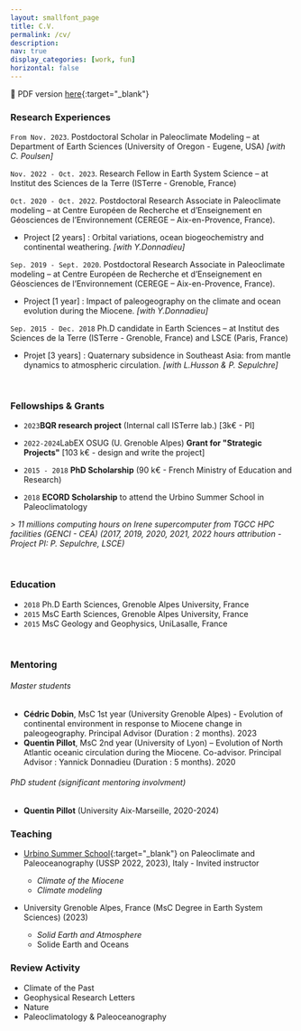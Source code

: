 ```yaml
---
layout: smallfont_page
title: C.V.
permalink: /cv/
description: 
nav: true
display_categories: [work, fun]
horizontal: false
---
```


📄 PDF version [here](/assets/pdf/CV2023_ACSarr.pdf){:target="_blank"}

### Research Experiences

`From Nov. 2023`. Postdoctoral Scholar in Paleoclimate Modeling – at Department of Earth Sciences (University of Oregon - Eugene, USA)
_[with C. Poulsen]_

`Nov. 2022 - Oct. 2023`. Research Fellow in Earth System Science – at Institut des Sciences de la Terre (ISTerre - Grenoble, France)

`Oct. 2020 - Oct. 2022`. Postdoctoral Research Associate in Paleoclimate modeling – at Centre Européen de Recherche et d’Enseignement en Géosciences de l’Environnement (CEREGE – Aix-en-Provence, France).

- Project [2 years] :  Orbital variations, ocean biogeochemistry and continental weathering.
  _[with Y.Donnadieu]_

`Sep. 2019 - Sept. 2020`. Postdoctoral Research Associate in Paleoclimate modeling – at Centre Européen de Recherche et d’Enseignement en Géosciences de l’Environnement (CEREGE – Aix-en-Provence, France).

- Project [1 year] :  Impact of paleogeography on the climate and ocean evolution during the Miocene.
_[with Y.Donnadieu]_

`Sep. 2015 - Dec. 2018`  Ph.D candidate in Earth Sciences – at Institut des Sciences de la Terre (ISTerre -  Grenoble, France) and LSCE (Paris, France)

- Projet [3 years] : Quaternary subsidence in Southeast Asia: from mantle dynamics to atmospheric circulation. _[with L.Husson & P. Sepulchre]_

<p>&nbsp;</p>

### Fellowships & Grants
-  `2023`__BQR research project__ (Internal call ISTerre lab.) [3k€ - PI]
- `2022-2024`LabEX OSUG (U. Grenoble Alpes) __Grant for "Strategic Projects"__ [103 k€ - design and write the project]
- `2015 - 2018` __PhD Scholarship__ (90 k€ - French Ministry of Education and Research)

- `2018` __ECORD Scholarship__ to attend the Urbino Summer School in Paleoclimatology

_> 11 millions computing hours on Irene supercomputer from TGCC HPC facilities (GENCI - CEA) (2017, 2019, 2020, 2021, 2022 hours attribution - Project PI: P. Sepulchre, LSCE)_

<p>&nbsp;</p>

### Education

- `2018` Ph.D Earth Sciences, Grenoble Alpes University, France
- `2015` MsC Earth Sciences, Grenoble Alpes University, France
- `2015` MsC Geology and Geophysics, UniLasalle, France

<p>&nbsp;</p>

### Mentoring

###### Master students
- __Cédric Dobin__, MsC 1st year (University Grenoble Alpes) - Evolution of continental environment in response to Miocene change in paleogeography. Principal Advisor (Duration : 2 months). 2023
- __Quentin Pillot__, MsC 2nd year (University of Lyon) – Evolution of North Atlantic oceanic circulation during the Miocene. Co-advisor. Principal Advisor : Yannick Donnadieu (Duration : 5 months). 2020

###### PhD student (_significant mentoring involvment_)
- __Quentin Pillot__ (University Aix-Marseille, 2020-2024)

### Teaching

- [Urbino Summer School](https://urbinossp.wordpress.com/){:target="_blank"} on Paleoclimate and Paleoceanography (USSP 2022, 2023), Italy  - Invited instructor
  - _Climate of the Miocene_
  - _Climate modeling_

- University Grenoble Alpes, France (MsC Degree in Earth System Sciences) (2023)
  - _Solid Earth and Atmosphere_
  - Solide Earth and Oceans

### Review Activity
- Climate of the Past
- Geophysical Research Letters
- Nature
- Paleoclimatology & Paleoceanography 


